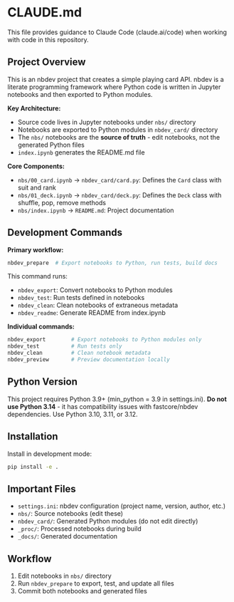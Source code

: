 # CLAUDE.md

This file provides guidance to Claude Code (claude.ai/code) when working with code in this repository.

## Project Overview

This is an nbdev project that creates a simple playing card API. nbdev is a literate programming framework where Python code is written in Jupyter notebooks and then exported to Python modules.

**Key Architecture:**
- Source code lives in Jupyter notebooks under `nbs/` directory
- Notebooks are exported to Python modules in `nbdev_card/` directory
- The `nbs/` notebooks are the **source of truth** - edit notebooks, not the generated Python files
- `index.ipynb` generates the README.md file

**Core Components:**
- `nbs/00_card.ipynb` → `nbdev_card/card.py`: Defines the `Card` class with suit and rank
- `nbs/01_deck.ipynb` → `nbdev_card/deck.py`: Defines the `Deck` class with shuffle, pop, remove methods
- `nbs/index.ipynb` → `README.md`: Project documentation

## Development Commands

**Primary workflow:**
```bash
nbdev_prepare  # Export notebooks to Python, run tests, build docs
```

This command runs:
- `nbdev_export`: Convert notebooks to Python modules
- `nbdev_test`: Run tests defined in notebooks
- `nbdev_clean`: Clean notebooks of extraneous metadata
- `nbdev_readme`: Generate README from index.ipynb

**Individual commands:**
```bash
nbdev_export        # Export notebooks to Python modules only
nbdev_test          # Run tests only
nbdev_clean         # Clean notebook metadata
nbdev_preview       # Preview documentation locally
```

## Python Version

This project requires Python 3.9+ (min_python = 3.9 in settings.ini). **Do not use Python 3.14** - it has compatibility issues with fastcore/nbdev dependencies. Use Python 3.10, 3.11, or 3.12.

## Installation

Install in development mode:
```bash
pip install -e .
```

## Important Files

- `settings.ini`: nbdev configuration (project name, version, author, etc.)
- `nbs/`: Source notebooks (edit these)
- `nbdev_card/`: Generated Python modules (do not edit directly)
- `_proc/`: Processed notebooks during build
- `_docs/`: Generated documentation

## Workflow

1. Edit notebooks in `nbs/` directory
2. Run `nbdev_prepare` to export, test, and update all files
3. Commit both notebooks and generated files
